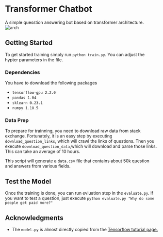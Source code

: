 # Transformer Chatbot 
A simple quesstion answering bot based on transformer architecture. 
![arch](https://www.tensorflow.org/images/tutorials/transformer/transformer.png)

## Getting Started
To get started training simply run `python train.py`. You can adjust the hypter parameters
in the file.

### Dependencies
You have to download the following packages
- `tensorflow-gpu 2.2.0`
- `pandas 1.04`
- `sklearn 0.23.1`
- `numpy 1.18.5`

### Data Prep

To prepare for trainning, you need to download raw data from stack exchange. Fortunately,
it is an easy step by executing `download_question_links`, which will crawl the links
of questions. Then you execute `download_question_data`,which will download and parse
those links. This can take an average of 10 hours. 

This script will generate a `data.csv` file that contains about 50k question and
answers from various fields.

## Test the Model

Once the training is done, you can run evluation step in the `evaluate.py`. If you 
want to test a question, just execute `python evaluate.py "Why do some people get paid more?"`


## Acknowledgments

* The `model.py` is almost directly copied from the   [Tensorflow tutorial page.](https://www.tensorflow.org/tutorials/text/transformer) 
